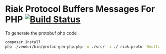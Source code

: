 # Riak Protocol Buffers Messages For PHP [![Build Status](https://secure.travis-ci.org/php-riak/riak-pb.png?branch=master)](http://travis-ci.org/php-riak/riak-client-pb)


To generate the protobuf php code
```bash
composer install
php ./vendor/bin/protoc-gen-php.php -o ./src/ -i ./ riak.proto -Dmultifile
```
